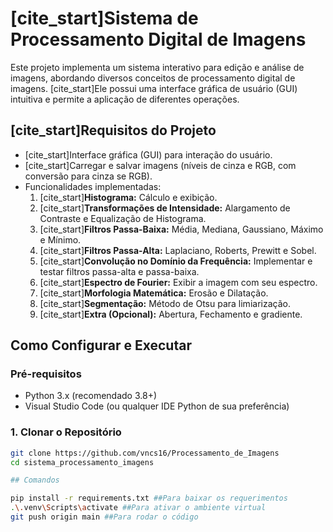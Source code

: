 # [cite_start]Sistema de Processamento Digital de Imagens 

Este projeto implementa um sistema interativo para edição e análise de imagens, abordando diversos conceitos de processamento digital de imagens. [cite_start]Ele possui uma interface gráfica de usuário (GUI) intuitiva e permite a aplicação de diferentes operações. 

## [cite_start]Requisitos do Projeto 

* [cite_start]Interface gráfica (GUI) para interação do usuário. 
* [cite_start]Carregar e salvar imagens (níveis de cinza e RGB, com conversão para cinza se RGB). 
* Funcionalidades implementadas:
    1.  [cite_start]**Histograma:** Cálculo e exibição. 
    2.  [cite_start]**Transformações de Intensidade:** Alargamento de Contraste e Equalização de Histograma. 
    3.  [cite_start]**Filtros Passa-Baixa:** Média, Mediana, Gaussiano, Máximo e Mínimo. 
    4.  [cite_start]**Filtros Passa-Alta:** Laplaciano, Roberts, Prewitt e Sobel. 
    5.  [cite_start]**Convolução no Domínio da Frequência:** Implementar e testar filtros passa-alta e passa-baixa. 
    6.  [cite_start]**Espectro de Fourier:** Exibir a imagem com seu espectro. 
    7.  [cite_start]**Morfologia Matemática:** Erosão e Dilatação. 
    8.  [cite_start]**Segmentação:** Método de Otsu para limiarização. 
    9.  [cite_start]**Extra (Opcional):** Abertura, Fechamento e gradiente.

## Como Configurar e Executar

### Pré-requisitos

* Python 3.x (recomendado 3.8+)
* Visual Studio Code (ou qualquer IDE Python de sua preferência)

### 1. Clonar o Repositório

```bash
git clone https://github.com/vncs16/Processamento_de_Imagens
cd sistema_processamento_imagens

## Comandos

pip install -r requirements.txt ##Para baixar os requerimentos
.\.venv\Scripts\activate ##Para ativar o ambiente virtual
git push origin main ##Para rodar o código